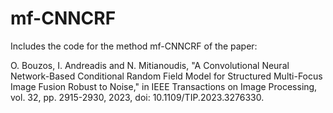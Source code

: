 # mf-CNNCRF
Includes the code for the method mf-CNNCRF of the paper: 


O. Bouzos, I. Andreadis and N. Mitianoudis, "A Convolutional Neural Network-Based Conditional Random Field Model for Structured Multi-Focus Image Fusion Robust to Noise," in IEEE Transactions on Image Processing, vol. 32, pp. 2915-2930, 2023, doi: 10.1109/TIP.2023.3276330.
